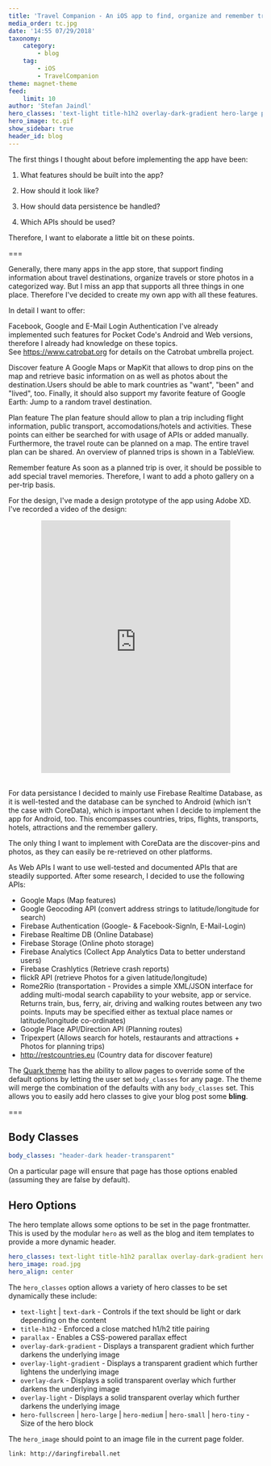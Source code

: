 ```yaml
---
title: 'Travel Companion - An iOS app to find, organize and remember travels'
media_order: tc.jpg
date: '14:55 07/29/2018'
taxonomy:
    category:
        - blog
    tag:
        - iOS
        - TravelCompanion
theme: magnet-theme
feed:
    limit: 10
author: 'Stefan Jaindl'
hero_classes: 'text-light title-h1h2 overlay-dark-gradient hero-large parallax'
hero_image: tc.gif
show_sidebar: true
header_id: blog
---
```


The first things I thought about before implementing the app have been:

1. What features should be built into the app?

2. How should it look like?

3. How should data persistence be handled?

4. Which APIs should be used?


Therefore, I want to elaborate a little bit on these points.

===


Generally, there many apps in the app store, that support finding information about travel destinations, organize travels or store photos in a categorized way. But I miss an app that supports all three things in one place. Therefore I've decided to create my own app with all these features.


In detail I want to offer:

Facebook, Google and E-Mail Login Authentication
I've already implemented such features for Pocket Code's Android and Web versions, therefore I already had knowledge on these topics. See https://www.catrobat.org for details on the Catrobat umbrella project.

Discover feature
A Google Maps or MapKit that allows to drop pins on the map and retrieve basic information on as well as photos about the destination.Users should be able to mark countries as "want", "been" and "lived", too. Finally, it should also support my favorite feature of Google Earth: Jump to a random travel destination.

Plan feature
The plan feature should allow to plan a trip including flight information, public transport, accomodations/hotels and activities. These points can either be searched for with usage of APIs or added manually. Furthermore, the travel route can be planned on a map. The entire travel plan can be shared. An overview of planned trips is shown in a TableView.

Remember feature
As soon as a planned trip is over, it should be possible to add special travel memories. Therefore, I want to add a photo gallery on a per-trip basis.


For the design, I've made a design prototype of the app using Adobe XD. I've recorded a video of the design:

<iframe width="375" height="500" style="display:block; margin: 0 auto;" src="https://www.youtube.com/embed/SmxQhBlhWOY" frameborder="0" allowfullscreen></iframe>
<br>



For data persistance I decided to mainly use Firebase Realtime Database, as it is well-tested and the database can be synched to Android (which isn't the case with CoreData), which is important when I decide to implement the app for Android, too. This encompasses countries, trips, flights, transports, hotels, attractions and the remember gallery.



The only thing I want to implement with CoreData are the discover-pins and photos, as they can easily be re-retrieved on other platforms.


As Web APIs I want to use well-tested and documented APIs that are steadily supported. After some research, I decided to use the following APIs:

* Google Maps (Map features)
* Google Geocoding API (convert address strings to latitude/longitude for search)
* Firebase Authentication (Google- & Facebook-SignIn, E-Mail-Login)
* Firebase Realtime DB (Online Database)
* Firebase Storage (Online photo storage)
* Firebase Analytics (Collect App Analytics Data to better understand users)
* Firebase Crashlytics (Retrieve crash reports)
* flickR API (retrieve Photos for a given latitude/longitude)
* Rome2Rio (transportation - Provides a simple XML/JSON interface for adding multi-modal search capability to your website, app or service. Returns train, bus, ferry, air, driving and walking routes between any two points. Inputs may be specified either as textual place names or latitude/longitude co-ordinates)
* Google Place API/Direction API (Planning routes)
* Tripexpert (Allows search for hotels, restaurants and attractions + Photos for planning trips)
* http://restcountries.eu (Country data for discover feature)

The [Quark theme](https://getgrav.org/downloads/themes) has the ability to allow pages to override some of the default options by letting the user set `body_classes` for any page.  The theme will merge the combination of the defaults with any `body_classes` set. This allows you to easily add hero classes to give your blog post some **bling**.

===

## Body Classes

```yaml
body_classes: "header-dark header-transparent"
```

On a particular page will ensure that page has those options enabled (assuming they are false by default).

## Hero Options

The hero template allows some options to be set in the page frontmatter. This is used by the modular `hero` as well as the blog and item templates to provide a more dynamic header.

```yaml
hero_classes: text-light title-h1h2 parallax overlay-dark-gradient hero-large
hero_image: road.jpg
hero_align: center
```

The `hero_classes` option allows a variety of hero classes to be set dynamically these include:

* `text-light` | `text-dark` - Controls if the text should be light or dark depending on the content
* `title-h1h2` - Enforced a close matched h1/h2 title pairing
* `parallax` - Enables a CSS-powered parallax effect
* `overlay-dark-gradient` - Displays a transparent gradient which further darkens the underlying image
* `overlay-light-gradient` - Displays a transparent gradient which further lightens the underlying image
* `overlay-dark` - Displays a solid transparent overlay which further darkens the underlying image
* `overlay-light` - Displays a solid transparent overlay which further darkens the underlying image
* `hero-fullscreen` | `hero-large` | `hero-medium` | `hero-small` | `hero-tiny` - Size of the hero block

The `hero_image` should point to an image file in the current page folder.


```
link: http://daringfireball.net
```
